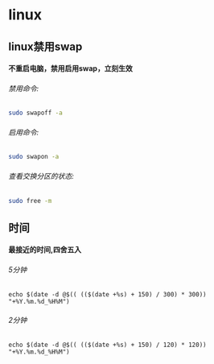 # linux
## linux禁用swap
#### 不重启电脑，禁用启用swap，立刻生效
###### 禁用命令:
```sh
sudo swapoff -a
```
###### 启用命令:
```sh
sudo swapon -a
```
###### 查看交换分区的状态:
```sh
sudo free -m
```
## 时间
#### 最接近的时间,四舍五入
###### 5分钟
```
echo $(date -d @$(( (($(date +%s) + 150) / 300) * 300)) "+%Y.%m.%d_%H%M")
```
###### 2分钟
```
echo $(date -d @$(( (($(date +%s) + 150) / 120) * 120)) "+%Y.%m.%d_%H%M")
```
